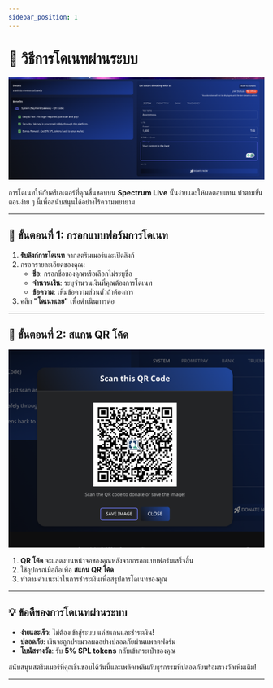```yaml
---
sidebar_position: 1
---
```


# 🎁 วิธีการโดเนทผ่านระบบ

![Donate via System](./img/donateViaSystem.png)

การโดเนทให้กับครีเอเตอร์ที่คุณชื่นชอบบน **Spectrum Live** นั้นง่ายและให้ผลตอบแทน ทำตามขั้นตอนง่าย ๆ นี้เพื่อสนับสนุนได้อย่างไร้ความพยายาม

---

## 📌 ขั้นตอนที่ 1: กรอกแบบฟอร์มการโดเนท

1. **รับลิงก์การโดเนท** จากสตรีมเมอร์และเปิดลิงก์
2. กรอกรายละเอียดของคุณ:
   - **ชื่อ**: กรอกชื่อของคุณหรือเลือกไม่ระบุชื่อ
   - **จำนวนเงิน**: ระบุจำนวนเงินที่คุณต้องการโดเนท
   - **ข้อความ**: เพิ่มข้อความส่วนตัวถ้าต้องการ
3. คลิก **"โดเนทเลย"** เพื่อดำเนินการต่อ

---

## 📌 ขั้นตอนที่ 2: สแกน QR โค้ด

![Scan the QR Code](./img/scanQRCode.png)

1. **QR โค้ด** จะแสดงบนหน้าจอของคุณหลังจากกรอกแบบฟอร์มเสร็จสิ้น
2. ใช้อุปกรณ์มือถือเพื่อ **สแกน QR โค้ด**
3. ทำตามคำแนะนำในการชำระเงินเพื่อสรุปการโดเนทของคุณ

---

## 💡 ข้อดีของการโดเนทผ่านระบบ

- **ง่ายและเร็ว**: ไม่ต้องเข้าสู่ระบบ แค่สแกนและชำระเงิน!
- **ปลอดภัย**: เงินจะถูกประมวลผลอย่างปลอดภัยผ่านแพลตฟอร์ม
- **โบนัสรางวัล**: รับ **5% SPL tokens** กลับเข้ากระเป๋าของคุณ

สนับสนุนสตรีมเมอร์ที่คุณชื่นชอบได้วันนี้และเพลิดเพลินกับธุรกรรมที่ปลอดภัยพร้อมรางวัลเพิ่มเติม!

---